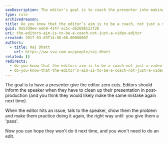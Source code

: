 ```yaml
---
seoDescription: The editor's goal is to coach the presenter into making a perfect cut, eliminating the need for edits.
type: rule
archivedreason:
title: Do you know that the editor’s aim is to be a coach, not just a video editor?
guid: 9a53d8ee-eeb9-4147-ac5c-d62688123f26
uri: the-editors-aim-is-to-be-a-coach-not-just-a-video-editor
created: 2017-03-03T14:08:08.0000000Z
authors:
  - title: Raj Dhatt
    url: https://ww.ssw.com.au/people/raj-dhatt
related: []
redirects:
  - do-you-know-that-the-editors-aim-is-to-be-a-coach-not-just-a-video-editor
  - do-you-know-that-the-editor’s-aim-is-to-be-a-coach-not-just-a-video-editor
---
```


The goal is to have a presenter give the editor zero cuts. Editors should inform the speaker when they have to clean up their presentation in post-production (and you think they would likely make the same mistake again next time).

<!--endintro-->

When the editor hits an issue, talk to the speaker, show them the problem and make them practice doing it again, the right way until  you give them a 'pass'.

Now you can hope they won't do it next time, and you won't need to do an edit.
